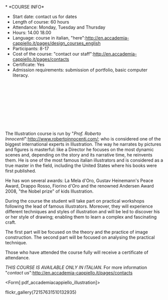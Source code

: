 <div id='aside'>
* *COURSE INFO*
&nbsp;

* Start date: contact us for dates
* Length of course: 60 hours
* Attendance: Monday, Tuesday and Thursday 
* Hours: 14.00 18.00
* Language: course in italian, "here":http://en.accademia-cappiello.it/pages/design_courses_english
* Participants: 8-17
* Cost of the course: "contact our staff":http://en.accademia-cappiello.it/pages/contacts
* Certificate: Yes
* Admission requirements: submission of portfolio, basic computer literacy.
&nbsp;

&nbsp;

&nbsp;

&nbsp;

&nbsp;

&nbsp;
</div>

The Illustration course is run by "*Prof. Roberto Innocenti*":http://www.robertoinnocenti.com/; who is considered one of the biggest international experts in Illustration.
The way he narrates by pictures and figures is masterful: like a Director he focuses on the most dynamic scenes and, depending on the story and its narrative time, he reinvents them.
He is one of the most famous italian illustrators and is considered as a true master in the field, including the United States where his books were first published.

He has won several awards: La Mela d'Oro, Gustav Heinemann's Peace Award, Drappo Rosso, Fiorino d'Oro and the renowned Andersen Award 2008, "the Nobel prize" of kids Illustration.

During the course the student will take part on practical workshops following the lead of famous illustrators. Moreover, they will experience different techniques and styles of illustration and will be led to discover his or her style of drawing; enabling them to learn a complex and fascinating craft.

The first part will be focused on the theory and the practice of image construction. The second part will be focused on analysing the practical technique.

Those who have attended the course fully will receive a certificate of attendance.

*THIS COURSE IS AVAILABLE ONLY IN ITALIAN*. For more information "*contact us*":http://en.accademia-cappiello.it/pages/contacts

<Form[:pdf_accademiacappiello_illustration]>

flickr_gallery(72157631510132935)